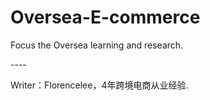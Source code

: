 # Oversea-E-commerce
<p>Focus the Oversea learning and research.<p>
----
<p>Writer：Florencelee，4年跨境电商从业经验.<p>
